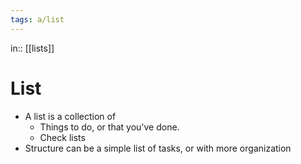 ```yaml
---
tags: a/list
---
```

in:: [[lists]]

# List
- A list is a collection of
	- Things to do, or that you've done.
	- Check lists
- Structure can be a simple list of tasks, or with more organization
